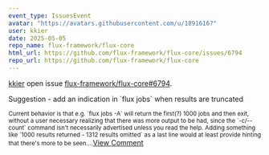 ```yaml
---
event_type: IssuesEvent
avatar: "https://avatars.githubusercontent.com/u/1891616?"
user: kkier
date: 2025-05-05
repo_name: flux-framework/flux-core
html_url: https://github.com/flux-framework/flux-core/issues/6794
repo_url: https://github.com/flux-framework/flux-core
---
```


<a href='https://github.com/kkier' target='_blank'>kkier</a> open issue <a href='https://github.com/flux-framework/flux-core/issues/6794' target='_blank'>flux-framework/flux-core#6794</a>.

<p>Suggestion - add an indication in `flux jobs` when results are truncated</p><small>Current behavior is that e.g. `flux jobs -A` will return the first(?) 1000 jobs and then exit, without a user necessary realizing that there was more output to be had, since the `-c/--count` command isn't necessarily advertised unless you read the help.  Adding something like `1000 results returned - 1312 results omitted` as a last line would at least provide hinting that there's more to be seen....</small><a href='https://github.com/flux-framework/flux-core/issues/6794' target='_blank'>View Comment</a>